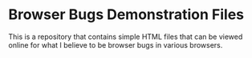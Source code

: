 # Browser Bugs Demonstration Files

This is a repository that contains simple HTML files that can be viewed online for what I believe to be browser bugs in various browsers.